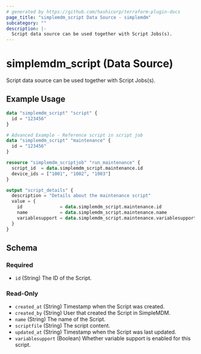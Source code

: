 ```yaml
---
# generated by https://github.com/hashicorp/terraform-plugin-docs
page_title: "simplemdm_script Data Source - simplemdm"
subcategory: ""
description: |-
  Script data source can be used together with Script Jobs(s).
---
```


# simplemdm_script (Data Source)

Script data source can be used together with Script Jobs(s).

## Example Usage

```terraform
data "simplemdm_script" "script" {
  id = "123456"
}
```

```terraform
# Advanced Example - Reference script in script job
data "simplemdm_script" "maintenance" {
  id = "123456"
}

resource "simplemdm_scriptjob" "run_maintenance" {
  script_id  = data.simplemdm_script.maintenance.id
  device_ids = ["1001", "1002", "1003"]
}

output "script_details" {
  description = "Details about the maintenance script"
  value = {
    id              = data.simplemdm_script.maintenance.id
    name            = data.simplemdm_script.maintenance.name
    variablesupport = data.simplemdm_script.maintenance.variablesupport
  }
}
```

<!-- schema generated by tfplugindocs -->
## Schema

### Required

- `id` (String) The ID of the Script.

### Read-Only

- `created_at` (String) Timestamp when the Script was created.
- `created_by` (String) User that created the Script in SimpleMDM.
- `name` (String) The name of the Script.
- `scriptfile` (String) The script content.
- `updated_at` (String) Timestamp when the Script was last updated.
- `variablesupport` (Boolean) Whether variable support is enabled for this script.
